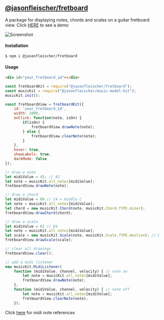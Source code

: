 ## [@jasonfleischer/fretboard](https://www.npmjs.com/package/@jasonfleischer/fretboard)

A package for displaying notes, chords and scales on a guitar fretboard view. Click [HERE](https://jasonfleischer.github.io/npm-fretboard-demo/) to see a demo

![Screenshot](https://jasonfleischer.github.io/npm-fretboard-demo/screenshot/screen.png "Screenshot")

#### Installation
```bash
$ npm i @jasonfleischer/fretboard
```

#### Usage
``` html
<div id="your_fretboard_id"></div>
```

``` javascript
const fretboardKit = require("@jasonfleischer/fretboard");
const musicKit = require("@jasonfleischer/music-model-kit");
musicKit.init();

const fretboardView = fretboardKit({
	id: 'your_fretboard_id',
	width: 1000,
	onClick: function(note, isOn) {
		if(isOn) {
			fretboardView.drawNote(note);
		} else {
			fretboardView.clearNote(note);
		}
	},
	hover: true,
	showLabels: true,
	darkMode: false
});

// draw a note
let midiValue = 45; // A2
let note = musicKit.all_notes[midiValue];
fretboardView.drawNote(note);

// draw a chord
let midiValue = 60 // C4 = middle C
let note = musicKit.all_notes[midiValue];
let chord = new musicKit.Chord(note, musicKit.Chord.TYPE.minor);
fretboardView.drawChord(chord);

// draw a scale
let midiValue = 62 // D4
let note = musicKit.all_notes[midiValue];
let scale = new musicKit.Scale(note, musicKit.Scale.TYPE.Aeolian); // Dm scale
fretboardView.drawScale(scale);

// clear all drawings
fretboardView.clear();

// add a midi listener
new musicKit.MidiListener(
	function (midiValue, channel, velocity) { // note on
		let note = musicKit.all_notes[midiValue];
		fretboardView.drawNote(note);
	},
	function (midiValue, channel, velocity) { // note off
		let note = musicKit.all_notes[midiValue];
		fretboardView.clearNote(note);
	});

```

Click [here](https://jasonfleischer.github.io/npm-piano-demo/screenshot/notes.jpg) for midi note references 
